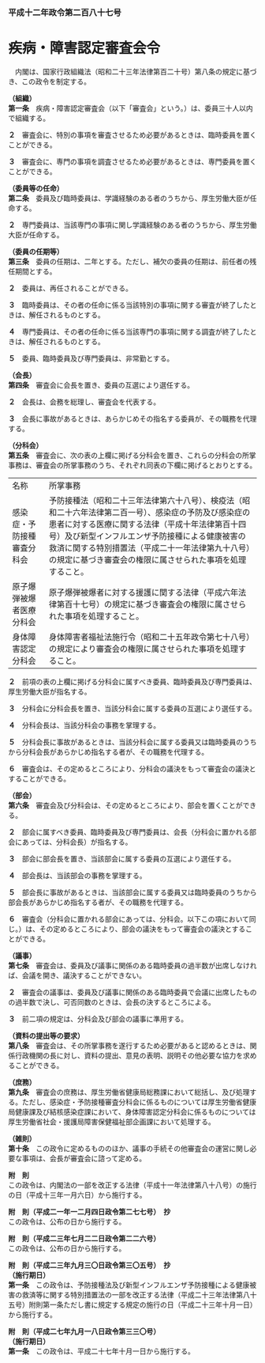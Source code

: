 ### 平成十二年政令第二百八十七号  
# 疾病・障害認定審査会令  
　内閣は、国家行政組織法（昭和二十三年法律第百二十号）第八条の規定に基づき、この政令を制定する。  
  
**（組織）**  
**第一条**　疾病・障害認定審査会（以下「審査会」という。）は、委員三十人以内で組織する。  
  
**２**　審査会に、特別の事項を審査させるため必要があるときは、臨時委員を置くことができる。  
  
**３**　審査会に、専門の事項を調査させるため必要があるときは、専門委員を置くことができる。  
  
**（委員等の任命）**  
**第二条**　委員及び臨時委員は、学識経験のある者のうちから、厚生労働大臣が任命する。  
  
**２**　専門委員は、当該専門の事項に関し学識経験のある者のうちから、厚生労働大臣が任命する。  
  
**（委員の任期等）**  
**第三条**　委員の任期は、二年とする。ただし、補欠の委員の任期は、前任者の残任期間とする。  
  
**２**　委員は、再任されることができる。  
  
**３**　臨時委員は、その者の任命に係る当該特別の事項に関する審査が終了したときは、解任されるものとする。  
  
**４**　専門委員は、その者の任命に係る当該専門の事項に関する調査が終了したときは、解任されるものとする。  
  
**５**　委員、臨時委員及び専門委員は、非常勤とする。  
  
**（会長）**  
**第四条**　審査会に会長を置き、委員の互選により選任する。  
  
**２**　会長は、会務を総理し、審査会を代表する。  
  
**３**　会長に事故があるときは、あらかじめその指名する委員が、その職務を代理する。  
  
**（分科会）**  
**第五条**　審査会に、次の表の上欄に掲げる分科会を置き、これらの分科会の所掌事務は、審査会の所掌事務のうち、それぞれ同表の下欄に掲げるとおりとする。  

|||  
| --- | --- |  
|名称|所掌事務|  
|感染症・予防接種審査分科会|予防接種法（昭和二十三年法律第六十八号）、検疫法（昭和二十六年法律第二百一号）、感染症の予防及び感染症の患者に対する医療に関する法律（平成十年法律第百十四号）及び新型インフルエンザ予防接種による健康被害の救済に関する特別措置法（平成二十一年法律第九十八号）の規定に基づき審査会の権限に属させられた事項を処理すること。|  
|原子爆弾被爆者医療分科会|原子爆弾被爆者に対する援護に関する法律（平成六年法律第百十七号）の規定に基づき審査会の権限に属させられた事項を処理すること。|  
|身体障害認定分科会|身体障害者福祉法施行令（昭和二十五年政令第七十八号）の規定により審査会の権限に属させられた事項を処理すること。|  
  
  
**２**　前項の表の上欄に掲げる分科会に属すべき委員、臨時委員及び専門委員は、厚生労働大臣が指名する。  
  
**３**　分科会に分科会長を置き、当該分科会に属する委員の互選により選任する。  
  
**４**　分科会長は、当該分科会の事務を掌理する。  
  
**５**　分科会長に事故があるときは、当該分科会に属する委員又は臨時委員のうちから分科会長があらかじめ指名する者が、その職務を代理する。  
  
**６**　審査会は、その定めるところにより、分科会の議決をもって審査会の議決とすることができる。  
  
**（部会）**  
**第六条**　審査会及び分科会は、その定めるところにより、部会を置くことができる。  
  
**２**　部会に属すべき委員、臨時委員及び専門委員は、会長（分科会に置かれる部会にあっては、分科会長）が指名する。  
  
**３**　部会に部会長を置き、当該部会に属する委員の互選により選任する。  
  
**４**　部会長は、当該部会の事務を掌理する。  
  
**５**　部会長に事故があるときは、当該部会に属する委員又は臨時委員のうちから部会長があらかじめ指名する者が、その職務を代理する。  
  
**６**　審査会（分科会に置かれる部会にあっては、分科会。以下この項において同じ。）は、その定めるところにより、部会の議決をもって審査会の議決とすることができる。  
  
**（議事）**  
**第七条**　審査会は、委員及び議事に関係のある臨時委員の過半数が出席しなければ、会議を開き、議決することができない。  
  
**２**　審査会の議事は、委員及び議事に関係のある臨時委員で会議に出席したものの過半数で決し、可否同数のときは、会長の決するところによる。  
  
**３**　前二項の規定は、分科会及び部会の議事に準用する。  
  
**（資料の提出等の要求）**  
**第八条**　審査会は、その所掌事務を遂行するため必要があると認めるときは、関係行政機関の長に対し、資料の提出、意見の表明、説明その他必要な協力を求めることができる。  
  
**（庶務）**  
**第九条**　審査会の庶務は、厚生労働省健康局総務課において総括し、及び処理する。ただし、感染症・予防接種審査分科会に係るものについては厚生労働省健康局健康課及び結核感染症課において、身体障害認定分科会に係るものについては厚生労働省社会・援護局障害保健福祉部企画課において処理する。  
  
**（雑則）**  
**第十条**　この政令に定めるもののほか、議事の手続その他審査会の運営に関し必要な事項は、会長が審査会に諮って定める。  
  
**附　則**  
この政令は、内閣法の一部を改正する法律（平成十一年法律第八十八号）の施行の日（平成十三年一月六日）から施行する。  
  
**附　則（平成二一年一二月四日政令第二七七号）　抄**  
この政令は、公布の日から施行する。  
  
**附　則（平成二三年七月二二日政令第二二六号）**  
この政令は、公布の日から施行する。  
  
**附　則（平成二三年九月三〇日政令第三〇五号）　抄**  
**（施行期日）**  
**第一条**　この政令は、予防接種法及び新型インフルエンザ予防接種による健康被害の救済等に関する特別措置法の一部を改正する法律（平成二十三年法律第八十五号）附則第一条ただし書に規定する規定の施行の日（平成二十三年十月一日）から施行する。  
  
**附　則（平成二七年九月一八日政令第三三〇号）**  
**（施行期日）**  
**第一条**　この政令は、平成二十七年十月一日から施行する。  
  
